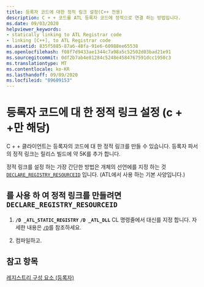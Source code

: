 ```yaml
---
title: 등록자 코드에 대한 정적 링크 설정(C++ 전용)
description: C + + 코드를 ATL 등록자 코드에 정적으로 연결 하는 방법입니다.
ms.date: 09/03/2020
helpviewer_keywords:
- statically linking to ATL Registrar code
- linking [C++], to ATL Registrar code
ms.assetid: 835f5885-87a6-48fa-91e6-60988ee65538
ms.openlocfilehash: f08f7d9433ae1344c7a98a5c52502d03bad21e91
ms.sourcegitcommit: 0df2b7ab4e81284c5248e4584767591dcc1950c3
ms.translationtype: MT
ms.contentlocale: ko-KR
ms.lasthandoff: 09/09/2020
ms.locfileid: "89609153"
---
```

# <a name="setting-up-a-static-link-to-the-registrar-code-c-only"></a>등록자 코드에 대 한 정적 링크 설정 (c + +만 해당)

C + + 클라이언트는 등록자의 코드에 대 한 정적 링크를 만들 수 있습니다. 등록자 파서의 정적 링크는 릴리스 빌드에 약 5K를 추가 합니다.

정적 링크를 설정 하는 가장 간단한 방법은 개체의 선언에를 지정 하는 것 [`DECLARE_REGISTRY_RESOURCEID`](reference/registry-macros.md#declare_registry_resourceid) 입니다. (ATL에서 사용 하는 기본 사양입니다.)

## <a name="to-create-a-static-link-using-declare_registry_resourceid"></a>를 사용 하 여 정적 링크를 만들려면 `DECLARE_REGISTRY_RESOURCEID`

1. **`/D _ATL_STATIC_REGISTRY`** **`/D _ATL_DLL`** CL 명령줄에서 대신를 지정 합니다. 자세한 내용은 [`/D`](../build/reference/d-preprocessor-definitions.md)를 참조하세요.

1. 컴파일하고.

## <a name="see-also"></a>참고 항목

[레지스트리 구성 요소 (등록자)](../atl/atl-registry-component-registrar.md)
